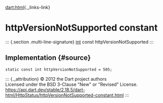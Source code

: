 [dart:html](../../dart-html/dart-html-library){._links-link}

httpVersionNotSupported constant
================================

::: {.section .multi-line-signature}
[int](../../dart-core/int-class) const httpVersionNotSupported
:::

Implementation {#source}
--------------

``` {.language-dart data-language="dart"}
static const int httpVersionNotSupported = 505;
```

::: {._attribution}
© 2012 the Dart project authors\
Licensed under the BSD 3-Clause \"New\" or \"Revised\" License.\
<https://api.dart.dev/stable/2.18.5/dart-html/HttpStatus/httpVersionNotSupported-constant.html>
:::
